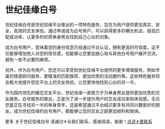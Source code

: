 # 世纪佳缘白号

世纪佳缘白号是世纪佳缘平台推出的一项特色服务，旨在为用户提供更加真实、安全、高效的交友体验。通过申请成为白号用户，可以获得更多的曝光机会，提高匹配成功率，让更多的优质单身男女找到自己心仪的对象。

成为白号用户，意味着您的身份信息已经通过平台认证，拥有更高的可信度。这不仅能够增加他人对您的信任感，也能够让您更加放心地与其他白号用户展开交流，避免一些不必要的麻烦。

另外，作为白号用户，您还可以享受到世纪佳缘平台提供的更多增值服务，例如专属的情感顾问服务、更精准的匹配推荐、更加优质的活动邀约等。这些特色服务将会极大地提升您在平台上的交友体验，让您更快地找到心仪的另一半。

作为国内领先的婚恋交友平台，世纪佳缘一直致力于为单身男女提供更加优质的交友服务。白号服务的推出，正是为了进一步提升用户的交友成功率和体验感。无论您是正在寻找另一半的单身青年，还是希望通过平台结识更多有共同兴趣爱好的朋友，成为世纪佳缘的白号用户，都能够让您的交友之路更加顺利和愉快。

更多 关于世纪佳缘白号 请通过✈与我们联系，感谢阅读，谢谢！[点这✈里联系](https://www.k02.cc)